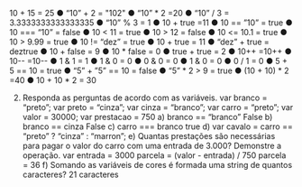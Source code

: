 10 + 15 = 25
● “10” + 2 = "102"
● “10” * 2 =20
● “10” / 3 = 3.3333333333333335
● “10” % 3 = 1
● 10 + true =11
● 10 == ”10” = true
● 10 === “10” = false
● 10 < 11 = true
● 10 > 12 = false
● 10 <= 10.1 = true
● 10 > 9.99 = true 
● 10 != “dez” = true
● 10 + true = 11
● “dez” + true = deztrue
● 10 + false = 9
● 10 * false = 0
● true + true = 2
● 10++ =10++
● 10-- =10--
● 1 & 1 = 1
● 1 & 0 = 0
● 0 & 0 = 0
● 1 & 0 = 0
● 0 / 1 = 0
● 5 + 5 == 10 = true 
● “5” + ”5” == 10 = false
● “5” * 2 > 9 = true
● (10 + 10) * 2 =40
● 10 + 10 * 2 = 30


2. Responda as perguntas de acordo com as variáveis.
var branco = “preto”;
var preto = “cinza”;
var cinza = “branco”;
var carro = “preto”;
var valor = 30000;
var prestacao = 750
a) branco == “branco” False 
b) branco == cinza  False
c) carro === branco  true
d) var cavalo = carro == “preto” ? “cinza” : “marron”;
e) Quantas prestações são necessárias para pagar o valor do carro com uma entrada
de 3.000? Demonstre a operação.
var entrada = 3000
parcela = (valor - entrada) / 750
parcela = 36
f) Somando as variáveis de cores é formada uma string de quantos caracteres? 21 caracteres